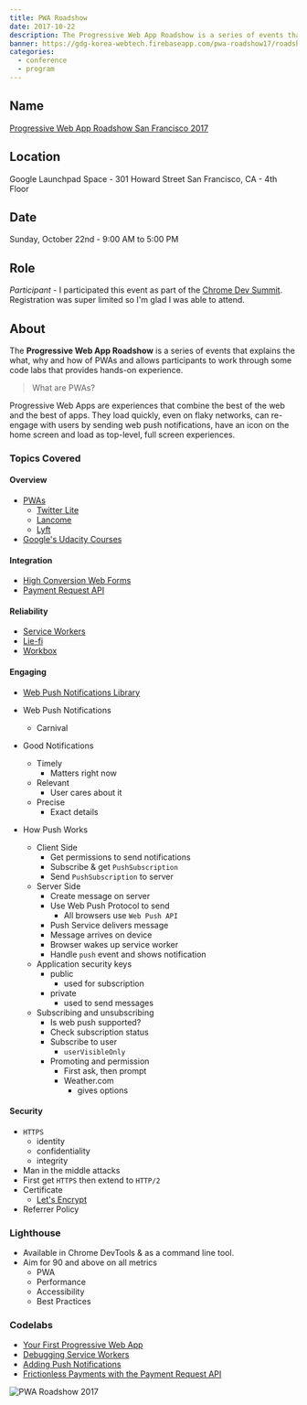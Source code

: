 ```yaml
---
title: PWA Roadshow
date: 2017-10-22
description: The Progressive Web App Roadshow is a series of events that explains the what, why and how of PWAs and allows participants to work through some code labs that provides hands-on experience.
banner: https://gdg-korea-webtech.firebaseapp.com/pwa-roadshow17/roadshow.jpg
categories:
  - conference
  - program
---
```


## Name

[Progressive Web App Roadshow San Francisco 2017](//events.withgoogle.com/progressive-web-app-roadshow-san-francisco-2017/)

## Location

Google Launchpad Space - 301 Howard Street San Francisco, CA - 4th Floor

## Date

Sunday, October 22nd - 9:00 AM to 5:00 PM

## Role

_Participant_ - I participated this event as part of the [Chrome Dev Summit](//developer.chrome.com/devsummit/). Registration was super limited so I'm glad I was able to attend.

## About

The **Progressive Web App Roadshow** is a series of events that explains the what, why and how of PWAs and allows participants to work through some code labs that provides hands-on experience.

> What are PWAs?

Progressive Web Apps are experiences that combine the best of the web and the best of apps. They load quickly, even on flaky networks, can re-engage with users by sending web push notifications, have an icon on the home screen and load as top-level, full screen experiences.

### Topics Covered

#### Overview

* [PWAs](//developers.google.com/web/progressive-web-apps)
  * [Twitter Lite](//mobile.twitter.com/home)
  * [Lancome](//lancome.com)
  * [Lyft](//ride.lyft.com)
* [Google's Udacity Courses](//www.udacity.com/google)

#### Integration

* [High Conversion Web Forms](//developers.google.com/web/fundamentals/design-and-ux/input/forms/#recommended_input_name_and_autocomplete_attribute_values)
* [Payment Request API](//developers.google.com/web/fundamentals/payments/)

#### Reliability

* [Service Workers](//developers.google.com/web/fundamentals/primers/service-workers/)
* [Lie-fi](//www.urbandictionary.com/define.php?term=lie-fi)
* [Workbox](//workboxjs.org/)

#### Engaging

* [Web Push Notifications Library](//github.com/web-push-libs/web-push)

* Web Push Notifications
  * Carnival
* Good Notifications
  * Timely
    * Matters right now
  * Relevant
    * User cares about it
  * Precise
    * Exact details
* How Push Works
  * Client Side
    * Get permissions to send notifications
    * Subscribe & get `PushSubscription`
    * Send `PushSubscription` to server
  * Server Side
    * Create message on server
    * Use Web Push Protocol to send
      * All browsers use `Web Push API`
    * Push Service delivers message
    * Message arrives on device
    * Browser wakes up service worker
    * Handle `push` event and shows notification
  * Application security keys
    * public
      * used for subscription
    * private
      * used to send messages
  * Subscribing and unsubscribing
    * Is web push supported?
    * Check subscription status
    * Subscribe to user
      * `userVisibleOnly`
    * Promoting and permission
      * First ask, then prompt
      * Weather.com
        * gives options

#### Security

* `HTTPS`
  * identity
  * confidentiality
  * integrity
* Man in the middle attacks
* First get `HTTPS` then extend to `HTTP/2`
* Certificate
  * [Let's Encrypt](//letsencrypt.org/)
* Referrer Policy

### Lighthouse

* Available in Chrome DevTools & as a command line tool.
* Aim for 90 and above on all metrics
  * PWA
  * Performance
  * Accessibility
  * Best Practices

### Codelabs

* [Your First Progressive Web App](//goo.gl/ubLX3o)
* [Debugging Service Workers](//goo.gl/QY5FFL)
* [Adding Push Notifications](//goo.gl/Mt2n5k)
* [Frictionless Payments with the Payment Request API](//goo.gl/SV4tgJ)

![PWA Roadshow 2017](https://gdg-korea-webtech.firebaseapp.com/pwa-roadshow17/roadshow.jpg)
